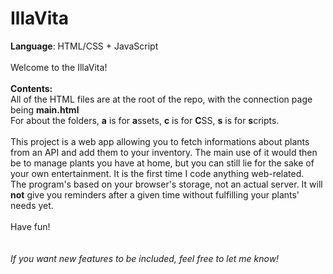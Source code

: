 # IllaVita

**Language**: HTML/CSS + JavaScript<br>
<br>
Welcome to the IllaVita!<br>
<br>
<b>Contents:</b><br>
All of the HTML files are at the root of the repo, with the connection page being **main.html**<br>
For about the folders, **a** is for **a**ssets, **c** is for **C**SS, **s** is for **s**cripts.<br>
<br>
This project is a web app allowing you to fetch informations about plants from an API and add them to your inventory. The main use of it would then be to manage plants you have at home, but you can still lie for the sake of your own entertainment. It is the first time I code anything web-related.<br>
The program's based on your browser's storage, not an actual server. It will <b>not</b> give you reminders after a given time without fulfilling your plants' needs yet.<br>
<br>
Have fun!<br>
<br>
<br>
*If you want new features to be included, feel free to let me know!*